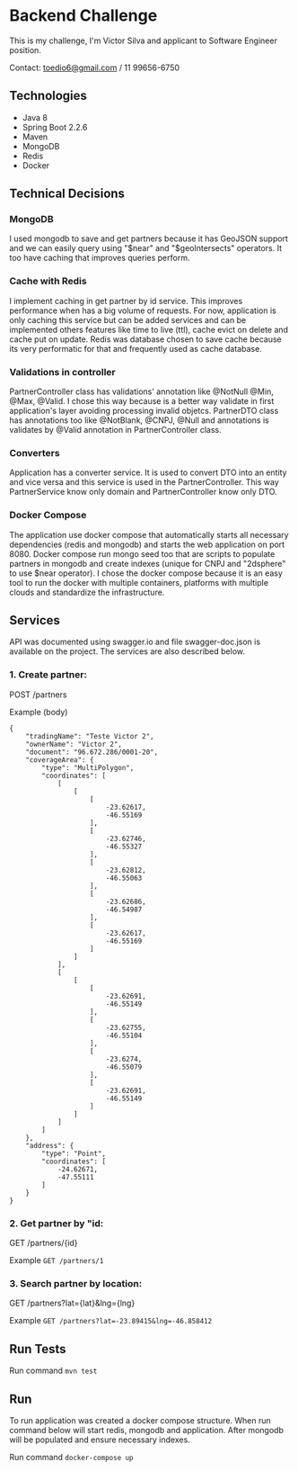# Backend Challenge
This is my challenge, I'm Victor Silva and applicant to Software Engineer position.

Contact: toedio6@gmail.com / 11 99656-6750

## Technologies
- Java 8
- Spring Boot 2.2.6
- Maven
- MongoDB
- Redis
- Docker

## Technical Decisions
### MongoDB
I used mongodb to save and get partners because it has GeoJSON support and we can easily query using "$near" and "$geoIntersects" operators. It too have caching that improves queries perform.

### Cache with Redis
I implement caching in get partner by id service. This improves performance when has a big volume of requests. For now, application is only caching this service but can be added services and can be implemented others features like time to live (ttl), cache evict on delete and cache put on update. Redis was database chosen to save cache because its very performatic for that and frequently used as cache database.

### Validations in controller
PartnerController class has validations' annotation like @NotNull @Min, @Max, @Valid. I chose this way because is a better way validate in first application's layer avoiding processing invalid objetcs. PartnerDTO class has annotations too like @NotBlank, @CNPJ, @Null and annotations is validates by @Valid annotation in PartnerController class.

### Converters
Application has a converter service. It is used to convert DTO into an entity and vice versa and this service is used in the PartnerController. This way PartnerService know only domain and PartnerController know only DTO.

### Docker Compose
The application use docker compose that automatically starts all necessary dependencies (redis and mongodb) and starts the web application on port 8080. Docker compose run mongo seed too that are scripts to populate partners in mongodb and create indexes (unique for CNPJ and "2dsphere" to use $near operator). I chose the docker compose because it is an easy tool to run the docker with multiple containers, platforms with multiple clouds and standardize the infrastructure.

## Services
API was documented using swagger.io and file swagger-doc.json is available on the project. The services are also described below.

### 1. Create partner:
POST /partners

Example (body)
```
{
    "tradingName": "Teste Victor 2",
    "ownerName": "Victor 2",
    "document": "96.672.286/0001-20",
    "coverageArea": {
        "type": "MultiPolygon",
        "coordinates": [
            [
                [
                    [
                        -23.62617,
                        -46.55169
                    ],
                    [
                        -23.62746,
                        -46.55327
                    ],
                    [
                        -23.62812,
                        -46.55063
                    ],
                    [
                        -23.62686,
                        -46.54987
                    ],
                    [
                        -23.62617,
                        -46.55169
                    ]
                ]
            ],
            [
                [
                    [
                        -23.62691,
                        -46.55149
                    ],
                    [
                        -23.62755,
                        -46.55104
                    ],
                    [
                        -23.6274,
                        -46.55079
                    ],
                    [
                        -23.62691,
                        -46.55149
                    ]
                ]
            ]
        ]
    },
    "address": {
        "type": "Point",
        "coordinates": [
            -24.62671,
            -47.55111
        ]
    }
}
```

### 2. Get partner by "id:
GET /partners/{id}

Example ```GET /partners/1```

### 3. Search partner by location:
GET /partners?lat={lat}&lng={lng}

Example ```GET /partners?lat=-23.89415&lng=-46.858412```
    
## Run Tests
Run command ```mvn test```

## Run
To run application was created a docker compose structure. When run command below will start redis, mongodb and application. After mongodb will be populated and ensure necessary indexes.

Run command ```docker-compose up```
